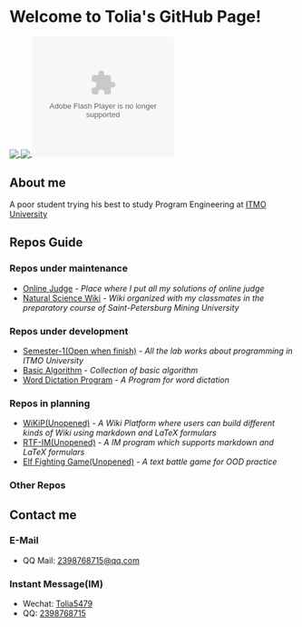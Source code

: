 # Welcome to Tolia's GitHub Page!

<a href="https://github.com/Tolia-GH/Tolia-GH">
  <img align="center" src="https://github-readme-stats.vercel.app/api?username=Tolia-GH&show_icons=true&count_private=true&theme=&hide=&include_all_commits=true" />
</a>

<a href="https://github.com/Tolia-GH/Tolia-GH">
  <img align="center" src="https://github-readme-stats.vercel.app/api/top-langs/?username=Tolia-GH&theme=&&layout=" />
</a>

<embed type="application/x-shockwave-flash" src="http://cdn.abowman.com/widgets/hamster/hamster.swf" width="250" height="210" id="flashID" name="flashID" bgcolor="#FFFFFF" quality="high" flashvars="up_backgroundColor=FFFFFF" wmode="opaque" allowscriptaccess="always">

## About me
A poor student trying his best to study Program Engineering at [ITMO University](https://en.itmo.ru/en/)

## Repos Guide

### Repos under maintenance
- [Online Judge](https://github.com/Tolia-GH/Online_Judge) - *Place where I put all my solutions of online judge*
- [Natural Science Wiki](https://github.com/ITMO-Computer-Science-Group/Natural-Sciences-Wiki) - *Wiki organized with my classmates in the preparatory course of Saint-Petersburg Mining University*

### Repos under development
- [Semester-1(Open when finish)](https://github.com/ITMO-Software-Engineering/ITMO-Lab-Works) - *All the lab works about programming in ITMO University*
- [Basic Algorithm](https://github.com/Tolia-GH/Basic_Algorithm) - *Collection of basic algorithm*
- [Word Dictation Program](https://github.com/Tolia-GH/Word_Dictation_Program) - *A Program for word dictation*

### Repos in planning
- [WiKiP(Unopened)](https://github.com/Tolia-GH/WiKiP) - *A Wiki Platform where users can build different kinds of Wiki using markdown and LaTeX formulars*
- [RTF-IM(Unopened)](https://github.com/Tolia-GH/RTF-IM) - *A IM program which supports markdown and LaTeX formulars*
- [Elf Fighting Game(Unopened)](https://github.com/Tolia-GH/Elf-Fighting-Game) - *A text battle game for OOD practice*

### Other Repos

## Contact me

### E-Mail
- QQ Mail: [2398768715@qq.com]()
### Instant Message(IM)
- Wechat: [Tolia5479]()
- QQ: [2398768715]()



<!--
**Tolia-GH/Tolia-GH** is a ✨ _special_ ✨ repository because its `README.md` (this file) appears on your GitHub profile.

Here are some ideas to get you started:

- 🔭 I’m currently working on ...
- 🌱 I’m currently learning ...
- 👯 I’m looking to collaborate on ...
- 🤔 I’m looking for help with ...
- 💬 Ask me about ...
- 📫 How to reach me: ...
- 😄 Pronouns: ...
- ⚡ Fun fact: ...

-->
